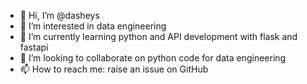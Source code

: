 - 👋 Hi, I’m @dasheys
- 👀 I’m interested in data engineering
- 🌱 I’m currently learning python and API development with flask and fastapi
- 💞️ I’m looking to collaborate on python code for data engineering
- 📫 How to reach me: raise an issue on GitHub

<!---
dasheys/dasheys is a ✨ special ✨ repository because its `README.md` (this file) appears on your GitHub profile.
You can click the Preview link to take a look at your changes.
--->
